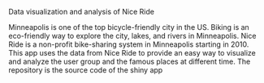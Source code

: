 Data visualization and analysis of Nice Ride

Minneapolis is one of the top bicycle-friendly city in the US. 
Biking is an eco-friendly way to explore the city, lakes, and rivers in Minneapolis. 
Nice Ride is a non-profit bike-sharing system in Minneapolis starting in 2010. 
This app uses the data from Nice Ride to provide an easy way to visualize and analyze the user group and the famous places at different time.
The repository is the source code of the shiny app
